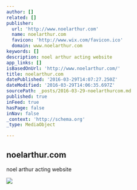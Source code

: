 ```yaml
---
author: []
related: []
publisher:
  url: 'http://www.noelarthur.com'
  name: noelarthur.com
  favicon: 'http://www.wix.com/favicon.ico'
  domain: www.noelarthur.com
keywords: []
description: noel arthur acting website
app_links: []
isBasedOnUrl: 'http://www.noelarthur.com/'
title: noelarthur.com
datePublished: '2016-03-29T14:07:27.250Z'
dateModified: '2016-03-29T14:06:35.697Z'
sourcePath: _posts/2016-03-29-noelarthurcom.md
published: true
inFeed: true
hasPage: false
inNav: false
_context: 'http://schema.org'
_type: MediaObject

---
```

<article style=""><h1>noelarthur.com</h1><p>noel arthur acting website</p><img src="https://static.wixstatic.com/media/c255eb_158d981636c442d9934638ca5c2d3ce2.png" /></article>